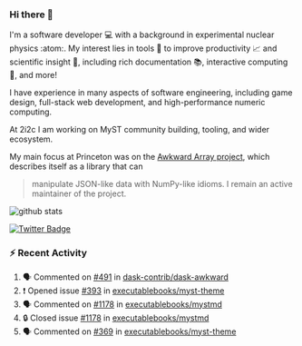 ### Hi there 👋 

I'm a software developer 💻 with a background in experimental nuclear physics :atom:. My interest lies in tools :wrench: to improve productivity :chart_with_upwards_trend: and scientific insight :telescope:, including rich documentation 📚, interactive computing 🧮, and more! 

I have experience in many aspects of software engineering, including game design, full-stack web development, and high-performance numeric computing. 

At 2i2c I am working on MyST community building, tooling, and wider ecosystem. 

My main focus at Princeton was on the [Awkward Array project](awkward-array.org/), which describes itself as a library that can 
> manipulate JSON-like data with NumPy-like idioms. I remain an active maintainer of the project. 

![github stats](https://github-readme-stats.vercel.app/api?username=agoose77&show_icons=true&hide_rank=true&hide_title=true&bg_color=30,e76445,904e95&text_color=efe3ec&icon_color=efe3ec)
<!--
**agoose77/agoose77** is a ✨ _special_ ✨ repository because its `README.md` (this file) appears on your GitHub profile.

Here are some ideas to get you started:

- 🔭 I’m currently working on ...
- 🌱 I’m currently learning ...
- 👯 I’m looking to collaborate on ...
- 🤔 I’m looking for help with ...
- 💬 Ask me about ...
- 📫 How to reach me: ...
- 😄 Pronouns: ...
- ⚡ Fun fact: ...
-->

[![Twitter Badge](https://img.shields.io/twitter/follow/agoose77?style=flat-square&logo=Twitter&logoColor=white&color=cornflowerblue)](https://twitter.com/agoose77)

### :zap: Recent Activity

<!--START_SECTION:activity-->
1. 🗣 Commented on [#491](https://github.com/dask-contrib/dask-awkward/pull/491#issuecomment-2123420687) in [dask-contrib/dask-awkward](https://github.com/dask-contrib/dask-awkward)
2. ❗ Opened issue [#393](https://github.com/executablebooks/myst-theme/issues/393) in [executablebooks/myst-theme](https://github.com/executablebooks/myst-theme)
3. 🗣 Commented on [#1178](https://github.com/executablebooks/mystmd/issues/1178#issuecomment-2123164811) in [executablebooks/mystmd](https://github.com/executablebooks/mystmd)
4. 🔒 Closed issue [#1178](https://github.com/executablebooks/mystmd/issues/1178) in [executablebooks/mystmd](https://github.com/executablebooks/mystmd)
5. 🗣 Commented on [#369](https://github.com/executablebooks/myst-theme/pull/369#issuecomment-2122075172) in [executablebooks/myst-theme](https://github.com/executablebooks/myst-theme)
<!--END_SECTION:activity-->
